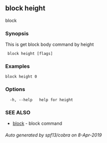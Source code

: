 ##  block height

block <height>

### Synopsis

This is get block body command by height

```
 block height [flags]
```

### Examples

```
block height 0
```

### Options

```
  -h, --help   help for height
```

### SEE ALSO

* [ block](_block.md)	 - block command

###### Auto generated by spf13/cobra on 8-Apr-2019
